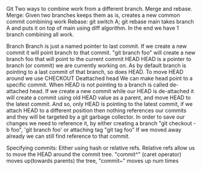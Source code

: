 Git
Two ways to combine work from a different branch.
Merge and rebase.
Merge: Given two branches keeps them as is, creates a new common commit combining work
Rebase: git switch A; git rebase main takes branch A and puts it on top of main using diff algorithm. In the end we have 1 branch combining all work.

Branch
Branch is just a named pointer to last commit. If we create a new commit it will point branch to that commit.
"git branch foo" will create a new branch foo that will point to the current commit
HEAD
HEAD is a pointer to branch (or commit) we are currently working on. As by default branch is pointing to a last commit of that branch, so does HEAD.
To move HEAD around we use CHECKOUT
Deattached head 
We can make head point to a specific commit. When HEAD is not pointing to a branch is called de-attached head. If we create a new commit while our HEAD is de-attached it will create a commit using old HEAD value as a parent, and move HEAD to the latest commit. And so, only HEAD is pointing to the latest commit, if we attach HEAD to a different position then nothing references our commits and they will be targeted by a git garbage collector. 
In order to save our changes we need to reference it, by either creating a branch "git checkout -b foo", 'git branch foo' or attaching tag "git tag foo"
If we moved away already we can still find reference to that commit. 

Specifying commits:
Either using hash or relative refs. Relative refs allow us to move the HEAD around the commit tree. "commit^" (caret operator) moves up(towards parents) the tree, "commit~<num>" moves up num times 